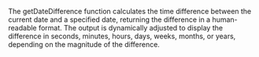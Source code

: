 The getDateDifference function calculates the time difference between the current date and a specified date, returning the difference in a human-readable format. The output is dynamically adjusted to display the difference in seconds, minutes, hours, days, weeks, months, or years, depending on the magnitude of the difference.

